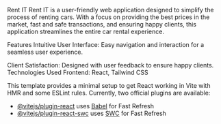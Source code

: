 Rent IT
Rent IT is a user-friendly web application designed to simplify the process of renting cars. With a focus on providing the best prices in the market, fast and safe transactions, and ensuring happy clients, this application streamlines the entire car rental experience.

Features
Intuitive User Interface: Easy navigation and interaction for a seamless user experience.


Client Satisfaction: Designed with user feedback to ensure happy clients.
Technologies Used
Frontend: React, Tailwind CSS

This template provides a minimal setup to get React working in Vite with HMR and some ESLint rules.
Currently, two official plugins are available:

- [@vitejs/plugin-react](https://github.com/vitejs/vite-plugin-react/blob/main/packages/plugin-react/README.md) uses [Babel](https://babeljs.io/) for Fast Refresh
- [@vitejs/plugin-react-swc](https://github.com/vitejs/vite-plugin-react-swc) uses [SWC](https://swc.rs/) for Fast Refresh
